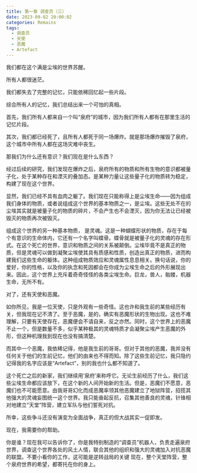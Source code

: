 ```yaml
---
title: 第一章 调查员（三）
date: 2023-09-02 20:00:02
categories: Remains
tags:
  - 调查员
  - 天使
  - 恶魔
  - Artefact
---
```


我们都在这个满是尘埃的世界苏醒。

<!-- more -->

所有人都很迷茫。

我们都失去了完整的记忆，只能依稀回忆起一些片段。

综合所有人的记忆，我们总结出来一个可怕的真相。

首先，我们所有人都来自一个叫“泉府”的城市，因为我们所有人都有在那里生活的记忆片段。

其次，我们都已经死了，且所有人都死于同一场爆炸。就是那场爆炸摧毁了泉府，这个城市中所有人都在这场灾难中丧生。

那我们为什么还有意识？我们现在是什么东西？

经过后续的研究，我们发现在爆炸之后，泉府所有的物质和所有生物的意识都被量子化，处于某种存在和湮灭的叠加态。是某种力量让这些量子化的物质转为稳定，构建了现在这个世界。

显然，我们已经不具有血肉之躯了。我们现在只能称得上是尘埃生命——因为组成我们身体的物质，或者说组成这个世界的基本物质之一，是尘埃。这些无处不在的尘埃其实就是被量子化的物质的碎片，不会产生也不会湮灭，因为你无法让已经被毁灭的物质再次被毁灭。

组成这个世界的另一种基本物质， 是灵魂。这是一种蝴蝶形状的物质，存在于每个有意识的生命体内，它还有一个名字叫蝶骨。蝶骨就是被量子化的灵魂的存在形式。在这个死亡的世界，意识和物质之间的关系被颠倒。尘埃毕竟不是真正的物质，但是灵魂可以做到凝聚尘埃使其具有质感和性质，创造出真正的物质，进而构建我们这些生命的躯体。这种组成物质效应和灵魂属性息息相关。换句话说，你的爱好，你的性格，以及你的执念和死因都会在你成为尘埃生命之后的外形展现出来。因此，这个世界上充斥着奇奇怪怪的各类尘埃生命。巨龙，兽人，骷髅，机器生命，无所不有。

对了，还有天使和恶魔。

如你所见，我是一位天使，只是外观有一些奇怪。这也许和我生前的某些经历有关，但我现在记不清了。至于恶魔，是的，确实有恶魔形状的生物出现。这也不难理解，只要有天使存在，恶魔便会不请自来，反之亦然。同时，这个世界上的恶魔不止一个，但是数量不多，似乎某种极其的灵魂特质才会凝聚尘埃产生恶魔的外形，但这种机理我到现在也没有搞清楚。

而其中一个恶魔，我依稀记得，他是我生前的哥哥。但对于其他的恶魔，我并没有任何关于他们的生前记忆，他们的由来也不得而知。除了这些生前记忆，我只隐约记得我的名字应该是“Artefact”，别的我也什么都不知道了。

这个死亡之后的新家，我们继续用‘泉府’来称呼它。无论生前经历了什么，我们这些尘埃生命都应该放下，在这个新的人间开始新的生活。但是，恶魔们不愿意，恶魔们也不可能愿意。由我哥哥幻化而成恶魔率领其他恶魔建立了地狱阵营，招揽其他强大的灵魂妄图统一这个世界。我只能奋起反抗，召集其他善良的灵魂，针锋相对地建立“天堂”阵营，建立军队与他们誓死对抗。

所幸，这些争斗还没有演变为全面战争，真正的但大战其实一促即发。

现在，我需要你的帮助。

你是谁？现在我可以告诉你了，你是我特别制造的“调查员”机器人，负责走遍泉府世界，调查这个世界各处的风土人情，联合其他的组织和强大的灵魂加入对抗恶魔的联盟。不要小看你的工作，这可能是逆转战局的关键
现在，整个天堂阵营，整个泉府世界的希望，都寄托在你的身上。

<!-- # 又是一语双关。可以理解为‘你’逃出实验室的场景，也可以理解为这就是 Artefact（或创造者）生前的记忆 -->

